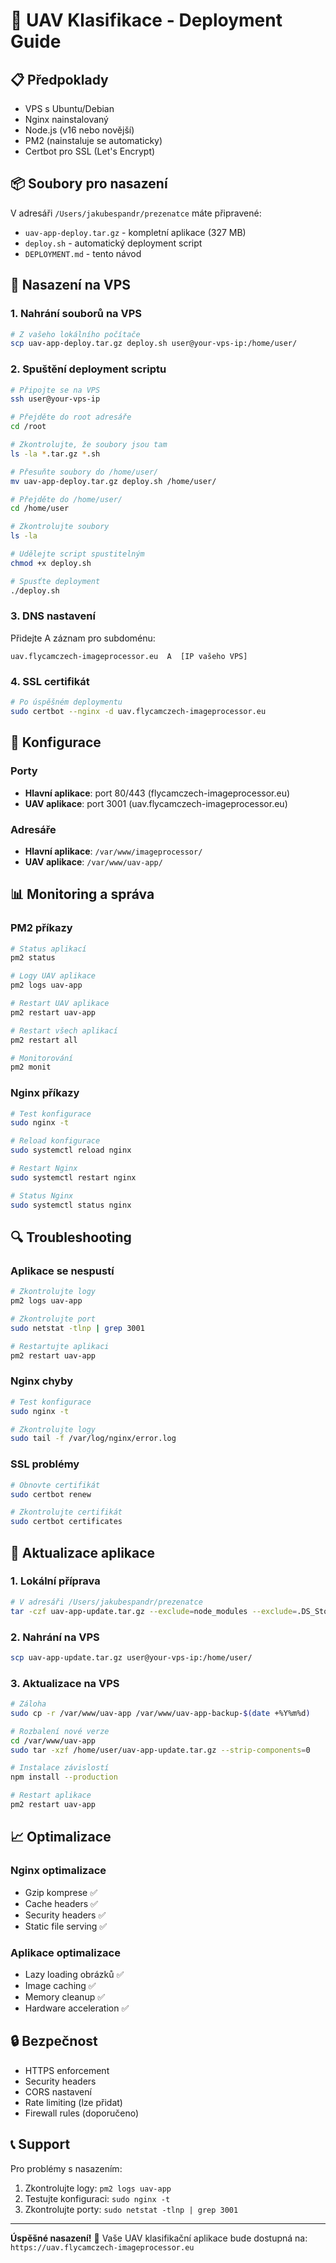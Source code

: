 # 🚀 UAV Klasifikace - Deployment Guide

## 📋 Předpoklady

- VPS s Ubuntu/Debian
- Nginx nainstalovaný
- Node.js (v16 nebo novější)
- PM2 (nainstaluje se automaticky)
- Certbot pro SSL (Let's Encrypt)

## 📦 Soubory pro nasazení

V adresáři `/Users/jakubespandr/prezenatce` máte připravené:
- `uav-app-deploy.tar.gz` - kompletní aplikace (327 MB)
- `deploy.sh` - automatický deployment script
- `DEPLOYMENT.md` - tento návod

## 🚀 Nasazení na VPS

### 1. **Nahrání souborů na VPS**

```bash
# Z vašeho lokálního počítače
scp uav-app-deploy.tar.gz deploy.sh user@your-vps-ip:/home/user/
```

### 2. **Spuštění deployment scriptu**

```bash
# Připojte se na VPS
ssh user@your-vps-ip

# Přejděte do root adresáře
cd /root

# Zkontrolujte, že soubory jsou tam
ls -la *.tar.gz *.sh

# Přesuňte soubory do /home/user/
mv uav-app-deploy.tar.gz deploy.sh /home/user/

# Přejděte do /home/user/
cd /home/user

# Zkontrolujte soubory
ls -la

# Udělejte script spustitelným
chmod +x deploy.sh

# Spusťte deployment
./deploy.sh
```

### 3. **DNS nastavení**

Přidejte A záznam pro subdoménu:
```
uav.flycamczech-imageprocessor.eu  A  [IP vašeho VPS]
```

### 4. **SSL certifikát**

```bash
# Po úspěšném deploymentu
sudo certbot --nginx -d uav.flycamczech-imageprocessor.eu
```

## 🔧 Konfigurace

### Porty
- **Hlavní aplikace**: port 80/443 (flycamczech-imageprocessor.eu)
- **UAV aplikace**: port 3001 (uav.flycamczech-imageprocessor.eu)

### Adresáře
- **Hlavní aplikace**: `/var/www/imageprocessor/`
- **UAV aplikace**: `/var/www/uav-app/`

## 📊 Monitoring a správa

### PM2 příkazy
```bash
# Status aplikací
pm2 status

# Logy UAV aplikace
pm2 logs uav-app

# Restart UAV aplikace
pm2 restart uav-app

# Restart všech aplikací
pm2 restart all

# Monitorování
pm2 monit
```

### Nginx příkazy
```bash
# Test konfigurace
sudo nginx -t

# Reload konfigurace
sudo systemctl reload nginx

# Restart Nginx
sudo systemctl restart nginx

# Status Nginx
sudo systemctl status nginx
```

## 🔍 Troubleshooting

### Aplikace se nespustí
```bash
# Zkontrolujte logy
pm2 logs uav-app

# Zkontrolujte port
sudo netstat -tlnp | grep 3001

# Restartujte aplikaci
pm2 restart uav-app
```

### Nginx chyby
```bash
# Test konfigurace
sudo nginx -t

# Zkontrolujte logy
sudo tail -f /var/log/nginx/error.log
```

### SSL problémy
```bash
# Obnovte certifikát
sudo certbot renew

# Zkontrolujte certifikát
sudo certbot certificates
```

## 🔄 Aktualizace aplikace

### 1. **Lokální příprava**
```bash
# V adresáři /Users/jakubespandr/prezenatce
tar -czf uav-app-update.tar.gz --exclude=node_modules --exclude=.DS_Store .
```

### 2. **Nahrání na VPS**
```bash
scp uav-app-update.tar.gz user@your-vps-ip:/home/user/
```

### 3. **Aktualizace na VPS**
```bash
# Záloha
sudo cp -r /var/www/uav-app /var/www/uav-app-backup-$(date +%Y%m%d)

# Rozbalení nové verze
cd /var/www/uav-app
sudo tar -xzf /home/user/uav-app-update.tar.gz --strip-components=0

# Instalace závislostí
npm install --production

# Restart aplikace
pm2 restart uav-app
```

## 📈 Optimalizace

### Nginx optimalizace
- Gzip komprese ✅
- Cache headers ✅
- Security headers ✅
- Static file serving ✅

### Aplikace optimalizace
- Lazy loading obrázků ✅
- Image caching ✅
- Memory cleanup ✅
- Hardware acceleration ✅

## 🔒 Bezpečnost

- HTTPS enforcement
- Security headers
- CORS nastavení
- Rate limiting (lze přidat)
- Firewall rules (doporučeno)

## 📞 Support

Pro problémy s nasazením:
1. Zkontrolujte logy: `pm2 logs uav-app`
2. Testujte konfiguraci: `sudo nginx -t`
3. Zkontrolujte porty: `sudo netstat -tlnp | grep 3001`

---

**Úspěšné nasazení!** 🎉
Vaše UAV klasifikační aplikace bude dostupná na: `https://uav.flycamczech-imageprocessor.eu`
